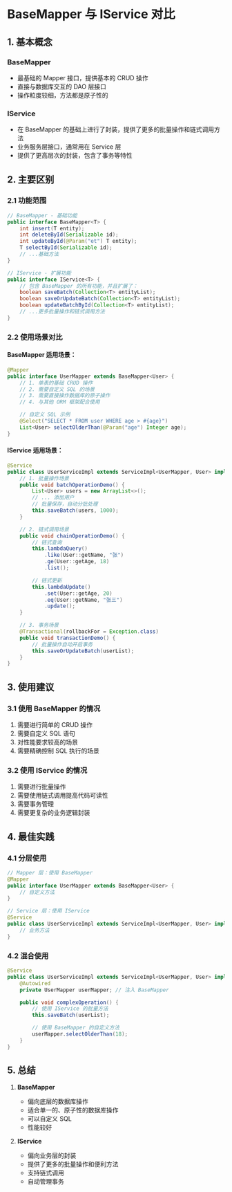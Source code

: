 # BaseMapper 与 IService 对比

## 1. 基本概念

### BaseMapper

- 最基础的 Mapper 接口，提供基本的 CRUD 操作
- 直接与数据库交互的 DAO 层接口
- 操作粒度较细，方法都是原子性的

### IService

- 在 BaseMapper 的基础上进行了封装，提供了更多的批量操作和链式调用方法
- 业务服务层接口，通常用在 Service 层
- 提供了更高层次的封装，包含了事务等特性

## 2. 主要区别

### 2.1 功能范围

```java
// BaseMapper - 基础功能
public interface BaseMapper<T> {
    int insert(T entity);
    int deleteById(Serializable id);
    int updateById(@Param("et") T entity);
    T selectById(Serializable id);
    // ...基础方法
}

// IService - 扩展功能
public interface IService<T> {
    // 包含 BaseMapper 的所有功能，并且扩展了：
    boolean saveBatch(Collection<T> entityList);
    boolean saveOrUpdateBatch(Collection<T> entityList);
    boolean updateBatchById(Collection<T> entityList);
    // ...更多批量操作和链式调用方法
}
```

### 2.2 使用场景对比

#### BaseMapper 适用场景：

```java
@Mapper
public interface UserMapper extends BaseMapper<User> {
    // 1. 单表的基础 CRUD 操作
    // 2. 需要自定义 SQL 的场景
    // 3. 需要直接操作数据库的原子操作
    // 4. 与其他 ORM 框架配合使用

    // 自定义 SQL 示例
    @Select("SELECT * FROM user WHERE age > #{age}")
    List<User> selectOlderThan(@Param("age") Integer age);
}
```

#### IService 适用场景：

```java
@Service
public class UserServiceImpl extends ServiceImpl<UserMapper, User> implements IService<User> {
    // 1. 批量操作场景
    public void batchOperationDemo() {
        List<User> users = new ArrayList<>();
        // ... 添加用户
        // 批量保存，自动分批处理
        this.saveBatch(users, 1000);
    }

    // 2. 链式调用场景
    public void chainOperationDemo() {
        // 链式查询
        this.lambdaQuery()
            .like(User::getName, "张")
            .ge(User::getAge, 18)
            .list();

        // 链式更新
        this.lambdaUpdate()
            .set(User::getAge, 20)
            .eq(User::getName, "张三")
            .update();
    }

    // 3. 事务场景
    @Transactional(rollbackFor = Exception.class)
    public void transactionDemo() {
        // 批量操作自动开启事务
        this.saveOrUpdateBatch(userList);
    }
}
```

## 3. 使用建议

### 3.1 使用 BaseMapper 的情况

1. 需要进行简单的 CRUD 操作
2. 需要自定义 SQL 语句
3. 对性能要求较高的场景
4. 需要精确控制 SQL 执行的场景

### 3.2 使用 IService 的情况

1. 需要进行批量操作
2. 需要使用链式调用提高代码可读性
3. 需要事务管理
4. 需要更复杂的业务逻辑封装

## 4. 最佳实践

### 4.1 分层使用

```java
// Mapper 层：使用 BaseMapper
@Mapper
public interface UserMapper extends BaseMapper<User> {
    // 自定义方法
}

// Service 层：使用 IService
@Service
public class UserServiceImpl extends ServiceImpl<UserMapper, User> implements UserService {
    // 业务方法
}
```

### 4.2 混合使用

```java
@Service
public class UserServiceImpl extends ServiceImpl<UserMapper, User> implements UserService {
    @Autowired
    private UserMapper userMapper; // 注入 BaseMapper

    public void complexOperation() {
        // 使用 IService 的批量方法
        this.saveBatch(userList);

        // 使用 BaseMapper 的自定义方法
        userMapper.selectOlderThan(18);
    }
}
```

## 5. 总结

1. **BaseMapper**

   - 偏向底层的数据库操作
   - 适合单一的、原子性的数据库操作
   - 可以自定义 SQL
   - 性能较好

2. **IService**
   - 偏向业务层的封装
   - 提供了更多的批量操作和便利方法
   - 支持链式调用
   - 自动管理事务
